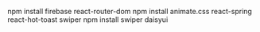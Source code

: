 npm install firebase react-router-dom
npm install animate.css react-spring react-hot-toast swiper
npm install swiper daisyui
